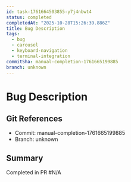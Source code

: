 ```yaml
---
id: task-1761664503855-y7j4nbwt4
status: completed
completedAt: "2025-10-28T15:26:39.886Z"
title: Bug Description
tags:
  - bug
  - carousel
  - keyboard-navigation
  - terminal-integration
commitSha: manual-completion-1761665199885
branch: unknown
---
```


# Bug Description

## Git References
- Commit: manual-completion-1761665199885
- Branch: unknown

## Summary
Completed in PR #N/A
